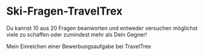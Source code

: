 # Ski-Fragen-TravelTrex
Du kannst 10 aus 20 Fragen beanworten und entweder versuchen möglichst viele zu schaffen oder zumindest mehr als Dein Gegner!

Mein Einreichen einer Bewerbungsaufgabe bei TravelTrex
